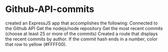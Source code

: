 # Github-API-commits

created an ExpressJS app that accomplishes the following:
  Connected to the Github API
  Get the nodejs/node repository
  Get the most recent commits (choose at least 25 or more of the commits)
  Created a route that displays the recent commits by author.
  If the commit hash ends in a number, color that row to yellow (#FFFF00).
